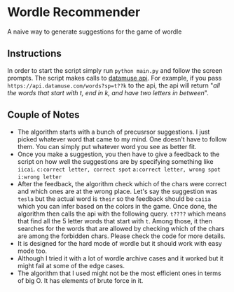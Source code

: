 # Wordle Recommender
A naive way to generate suggestions for the game of wordle

## Instructions

In order to start the script simply run `python main.py` and follow the screen prompts.
The script makes calls to [datamuse api](https://www.datamuse.com/api/). For example, if you
pass `https://api.datamuse.com/words?sp=t??k` to the api, the api will return "*all the words that start 
with t, end in k, and have two letters in between*". 

## Couple of Notes
- The algorithm starts with a bunch of precusrsor suggestions. I just picked whatever word that came to my mind. One doesn't have to follow them. You can simply put whatever word you see as better fit. 
- Once you make a suggestion, you then have to give a feedback to the script on how well the suggestions are by specifying something like `iicai`. 
`c:correct letter, correct spot`
`a:correct letter, wrong spot`
`i:wrong letter`
- After the feedback, the algorithm check which of the chars were correct and which ones are at the wrong place.
Let's say the suggestion was `tesla` but the actual word is `their` so the feedback should be `caiia` which you 
can infer based on the colors in the game. Once done, the algorithm then calls the api with the following query.
`t????` which means that find all the 5 letter words that start with `t`. Among those, it then searches for the words
that are allowed by checking which of the chars are among the forbidden chars. Please check the code for more details.
- It is designed for the hard mode of wordle but it should work with easy mode too.
- Although I tried it with a lot of wordle archive cases and it worked but it might fail
at some of the edge cases.
- The algorithm that I used might not be the most efficient ones in terms of big O. It has elements 
of brute force in it.